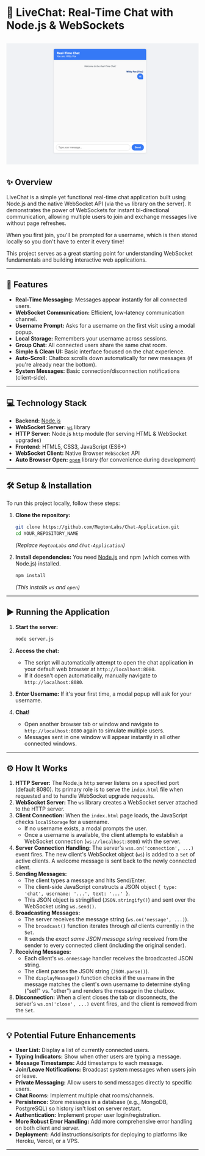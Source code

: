 # 🚀 LiveChat: Real-Time Chat with Node.js & WebSockets

![LiveChat Demo](./docs/livechat-demo.png)
---

## ✨ Overview

LiveChat is a simple yet functional real-time chat application built using Node.js and the native WebSocket API (via the `ws` library on the server). It demonstrates the power of WebSockets for instant bi-directional communication, allowing multiple users to join and exchange messages live without page refreshes.

When you first join, you'll be prompted for a username, which is then stored locally so you don't have to enter it every time!

This project serves as a great starting point for understanding WebSocket fundamentals and building interactive web applications.

---

## 🌟 Features

*   **Real-Time Messaging:** Messages appear instantly for all connected users.
*   **WebSocket Communication:** Efficient, low-latency communication channel.
*   **Username Prompt:** Asks for a username on the first visit using a modal popup.
*   **Local Storage:** Remembers your username across sessions.
*   **Group Chat:** All connected users share the same chat room.
*   **Simple & Clean UI:** Basic interface focused on the chat experience.
*   **Auto-Scroll:** Chatbox scrolls down automatically for new messages (if you're already near the bottom).
*   **System Messages:** Basic connection/disconnection notifications (client-side).

---

## 💻 Technology Stack

*   **Backend:** [Node.js](https://nodejs.org/)
*   **WebSocket Server:** [`ws`](https://github.com/websockets/ws) library
*   **HTTP Server:** Node.js `http` module (for serving HTML & WebSocket upgrades)
*   **Frontend:** HTML5, CSS3, JavaScript (ES6+)
*   **WebSocket Client:** Native Browser `WebSocket` API
*   **Auto Browser Open:** [`open`](https://github.com/sindresorhus/open) library (for convenience during development)

---

## 🛠️ Setup & Installation

To run this project locally, follow these steps:

1.  **Clone the repository:**
    ```bash
    git clone https://github.com/MegtonLabs/Chat-Application.git
    cd YOUR_REPOSITORY_NAME
    ```
    *(Replace `MegtonLabs` and `Chat-Application`)*

2.  **Install dependencies:**
    You need [Node.js](https://nodejs.org/) and npm (which comes with Node.js) installed.
    ```bash
    npm install
    ```
    *(This installs `ws` and `open`)*

---

## ▶️ Running the Application

1.  **Start the server:**
    ```bash
    node server.js
    ```

2.  **Access the chat:**
    *   The script will automatically attempt to open the chat application in your default web browser at `http://localhost:8080`.
    *   If it doesn't open automatically, manually navigate to `http://localhost:8080`.

3.  **Enter Username:** If it's your first time, a modal popup will ask for your username.

4.  **Chat!**
    *   Open another browser tab or window and navigate to `http://localhost:8080` again to simulate multiple users.
    *   Messages sent in one window will appear instantly in all other connected windows.

---

## ⚙️ How It Works

1.  **HTTP Server:** The Node.js `http` server listens on a specified port (default 8080). Its primary role is to serve the `index.html` file when requested and to handle WebSocket upgrade requests.
2.  **WebSocket Server:** The `ws` library creates a WebSocket server attached to the HTTP server.
3.  **Client Connection:** When the `index.html` page loads, the JavaScript checks `localStorage` for a username.
    *   If no username exists, a modal prompts the user.
    *   Once a username is available, the client attempts to establish a WebSocket connection (`ws://localhost:8080`) with the server.
4.  **Server Connection Handling:** The server's `wss.on('connection', ...)` event fires. The new client's WebSocket object (`ws`) is added to a `Set` of active clients. A welcome message is sent back to the newly connected client.
5.  **Sending Messages:**
    *   The client types a message and hits Send/Enter.
    *   The client-side JavaScript constructs a JSON object `{ type: 'chat', username: '...', text: '...' }`.
    *   This JSON object is stringified (`JSON.stringify()`) and sent over the WebSocket using `ws.send()`.
6.  **Broadcasting Messages:**
    *   The server receives the message string (`ws.on('message', ...)`).
    *   The `broadcast()` function iterates through *all* clients currently in the `Set`.
    *   It sends the *exact same JSON message string* received from the sender to every connected client (including the original sender).
7.  **Receiving Messages:**
    *   Each client's `ws.onmessage` handler receives the broadcasted JSON string.
    *   The client parses the JSON string (`JSON.parse()`).
    *   The `displayMessage()` function checks if the `username` in the message matches the client's own username to determine styling ("self" vs. "other") and renders the message in the chatbox.
8.  **Disconnection:** When a client closes the tab or disconnects, the server's `ws.on('close', ...)` event fires, and the client is removed from the `Set`.

---

## 💡 Potential Future Enhancements

*   **User List:** Display a list of currently connected users.
*   **Typing Indicators:** Show when other users are typing a message.
*   **Message Timestamps:** Add timestamps to each message.
*   **Join/Leave Notifications:** Broadcast system messages when users join or leave.
*   **Private Messaging:** Allow users to send messages directly to specific users.
*   **Chat Rooms:** Implement multiple chat rooms/channels.
*   **Persistence:** Store messages in a database (e.g., MongoDB, PostgreSQL) so history isn't lost on server restart.
*   **Authentication:** Implement proper user login/registration.
*   **More Robust Error Handling:** Add more comprehensive error handling on both client and server.
*   **Deployment:** Add instructions/scripts for deploying to platforms like Heroku, Vercel, or a VPS.

---
